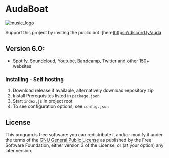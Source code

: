 # AudaBoat

![music_logo](https://user-images.githubusercontent.com/68675629/130319127-8d4a6e3f-d33b-4ede-a1b2-e1383e4118c1.jpg)

Support this project by inviting the public bot ![here]https://discord.ly/auda

## Version 6.0:

- Spotify, Soundcloud, Youtube, Bandcamp, Twitter and other 150+ websites 

### Installing - Self hosting

1. Download release if available, alternatively download repository zip
2. Install Prerequisites listed in `package.json`
3. Start ```index.js``` in project root
4. To see configuration options, see `config.json`

## License

This program is free software: you can redistribute it and/or modify
it under the terms of the [GNU General Public License](LICENSE.txt) as published by
the Free Software Foundation, either version 3 of the License, or
(at your option) any later version.
